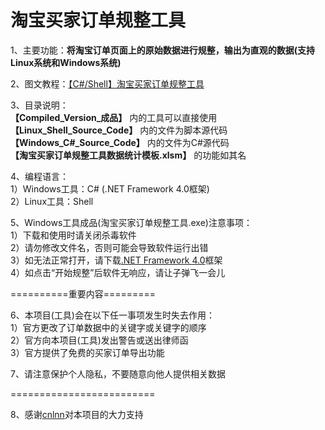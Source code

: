 # 淘宝买家订单规整工具

1、主要功能：**将淘宝订单页面上的原始数据进行规整，输出为直观的数据(支持Linux系统和Windows系统)**  
  
2、图文教程：[【C#/Shell】淘宝买家订单规整工具](https://www.zjhcofi.com/2022/12/09/get-taobao-order/)  
  
3、目录说明：  
**【Compiled_Version_成品】** 内的工具可以直接使用  
**【Linux_Shell_Source_Code】** 内的文件为脚本源代码  
**【Windows_C#_Source_Code】** 内的文件为C#源代码  
**【淘宝买家订单规整工具数据统计模板.xlsm】** 的功能如其名  
  
4、编程语言：  
1）Windows工具：C# (.NET Framework 4.0框架)  
2）Linux工具：Shell  
  
5、Windows工具成品(淘宝买家订单规整工具.exe)注意事项：  
1）下载和使用时请关闭杀毒软件  
2）请勿修改文件名，否则可能会导致软件运行出错  
3）如无法正常打开，请下载[.NET Framework 4.0](https://dotnet.microsoft.com/zh-cn/download/dotnet-framework/thank-you/net40-offline-installer)框架  
4）如点击“开始规整”后软件无响应，请让子弹飞一会儿
    
==========重要内容=========  
  
6、本项目(工具)会在以下任一事项发生时失去作用：  
1）官方更改了订单数据中的关键字或关键字的顺序  
2）官方向本项目(工具)发出警告或送出律师函  
3）官方提供了免费的买家订单导出功能  
  
7、请注意保护个人隐私，不要随意向他人提供相关数据  
  
=========================  
  
8、感谢[cnlnn](https://github.com/cnlnn)对本项目的大力支持
